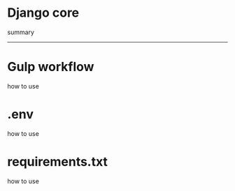 # Django core
summary
* * *
# Gulp workflow
how to use
# .env
how to use
# requirements.txt
how to use

